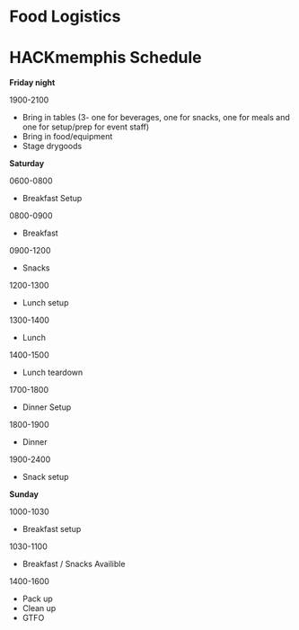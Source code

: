 Food Logistics
====

HACKmemphis Schedule
===

__Friday night__  

1900-2100

*  Bring in tables (3- one for beverages, one for snacks, one for meals and one for setup/prep for event staff)
*  Bring in food/equipment
*  Stage drygoods

__Saturday__  

0600-0800  

* Breakfast Setup

0800-0900  

* Breakfast

0900-1200  

* Snacks

1200-1300  
* Lunch setup

1300-1400

* Lunch

1400-1500  

* Lunch teardown

1700-1800  

* Dinner Setup

1800-1900  

* Dinner

1900-2400  

* Snack setup



__Sunday__  

1000-1030

* Breakfast setup

1030-1100

* Breakfast / Snacks Availible


1400-1600

* Pack up  
* Clean up  
* GTFO  

